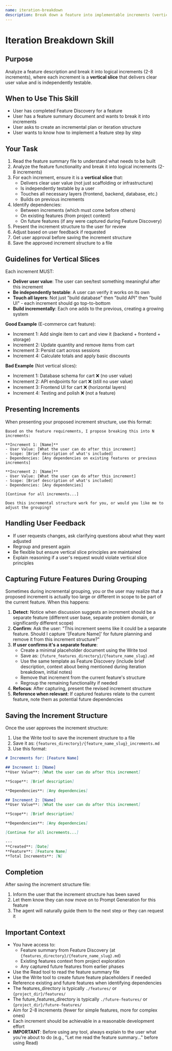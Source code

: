 ```yaml
---
name: iteration-breakdown
description: Break down a feature into implementable increments (vertical slices). Use when a feature has been fully discovered and needs to be structured into 2-8 testable, user-valuable increments.
---
```


# Iteration Breakdown Skill

## Purpose

Analyze a feature description and break it into logical increments (2-8 increments), where each increment is a **vertical slice** that delivers clear user value and is independently testable.

## When to Use This Skill

- User has completed Feature Discovery for a feature
- User has a feature summary document and wants to break it into increments
- User asks to create an incremental plan or iteration structure
- User wants to know how to implement a feature step by step

## Your Task

1. Read the feature summary file to understand what needs to be built
2. Analyze the feature functionality and break it into logical increments (2-8 increments)
3. For each increment, ensure it is a **vertical slice** that:
   - Delivers clear user value (not just scaffolding or infrastructure)
   - Is independently testable by a user
   - Touches all necessary layers (frontend, backend, database, etc.)
   - Builds on previous increments
4. Identify dependencies:
   - Between increments (which must come before others)
   - On existing features (from project context)
   - On future features (if any were captured during Feature Discovery)
5. Present the increment structure to the user for review
6. Adjust based on user feedback if requested
7. Get user approval before saving the increment structure
8. Save the approved increment structure to a file

## Guidelines for Vertical Slices

Each increment MUST:
- **Deliver user value**: The user can see/test something meaningful after this increment
- **Be independently testable**: A user can verify it works on its own
- **Touch all layers**: Not just "build database" then "build API" then "build UI" - each increment should go top-to-bottom
- **Build incrementally**: Each one adds to the previous, creating a growing system

**Good Example** (E-commerce cart feature):
- Increment 1: Add single item to cart and view it (backend + frontend + storage)
- Increment 2: Update quantity and remove items from cart
- Increment 3: Persist cart across sessions
- Increment 4: Calculate totals and apply basic discounts

**Bad Example** (Not vertical slices):
- Increment 1: Database schema for cart ❌ (no user value)
- Increment 2: API endpoints for cart ❌ (still no user value)
- Increment 3: Frontend UI for cart ❌ (horizontal layers)
- Increment 4: Testing and polish ❌ (not a feature)

## Presenting Increments

When presenting your proposed increment structure, use this format:

```
Based on the feature requirements, I propose breaking this into N increments:

**Increment 1: [Name]**
- User Value: [What the user can do after this increment]
- Scope: [Brief description of what's included]
- Dependencies: [Any dependencies on existing features or previous increments]

**Increment 2: [Name]**
- User Value: [What the user can do after this increment]
- Scope: [Brief description of what's included]
- Dependencies: [Any dependencies]

[Continue for all increments...]

Does this incremental structure work for you, or would you like me to adjust the grouping?
```

## Handling User Feedback

- If user requests changes, ask clarifying questions about what they want adjusted
- Regroup and present again
- Be flexible but ensure vertical slice principles are maintained
- Explain reasoning if a user's request would violate vertical slice principles

## Capturing Future Features During Grouping

Sometimes during incremental grouping, you or the user may realize that a proposed increment is actually too large or different in scope to be part of the current feature. When this happens:

1. **Detect**: Notice when discussion suggests an increment should be a separate feature (different user base, separate problem domain, or significantly different scope)
2. **Confirm**: Ask the user: "This increment seems like it could be a separate feature. Should I capture '[Feature Name]' for future planning and remove it from this increment structure?"
3. **If user confirms it's a separate feature**:
   - Create a minimal placeholder document using the Write tool
   - Save as: `{future_features_directory}/{feature_name_slug}.md`
   - Use the same template as Feature Discovery (include brief description, context about being mentioned during iteration breakdown, initial notes)
   - Remove that increment from the current feature's structure
   - Regroup the remaining functionality if needed
4. **Refocus**: After capturing, present the revised increment structure
5. **Reference when relevant**: If captured features relate to the current feature, note them as potential future dependencies

## Saving the Increment Structure

Once the user approves the increment structure:
1. Use the Write tool to save the increment structure to a file
2. Save it as: `{features_directory}/{feature_name_slug}_increments.md`
3. Use this format:

```markdown
# Increments for: [Feature Name]

## Increment 1: [Name]
**User Value**: [What the user can do after this increment]

**Scope**: [Brief description]

**Dependencies**: [Any dependencies]

## Increment 2: [Name]
**User Value**: [What the user can do after this increment]

**Scope**: [Brief description]

**Dependencies**: [Any dependencies]

[Continue for all increments...]

---
**Created**: [Date]
**Feature**: [Feature Name]
**Total Increments**: [N]
```

## Completion

After saving the increment structure file:
1. Inform the user that the increment structure has been saved
2. Let them know they can now move on to Prompt Generation for this feature
3. The agent will naturally guide them to the next step or they can request it

## Important Context

- You have access to:
  - Feature summary from Feature Discovery (at `{features_directory}/{feature_name_slug}.md`)
  - Existing features context from project exploration
  - Any captured future features from earlier phases
- Use the Read tool to read the feature summary file
- Use the Write tool to create future feature placeholders if needed
- Reference existing and future features when identifying dependencies
- The features_directory is typically `./features/` or `{project_dir}/features/`
- The future_features_directory is typically `./future-features/` or `{project_dir}/future-features/`
- Aim for 2-8 increments (fewer for simple features, more for complex ones)
- Each increment should be achievable in a reasonable development effort
- **IMPORTANT**: Before using any tool, always explain to the user what you're about to do (e.g., "Let me read the feature summary..." before using Read)
